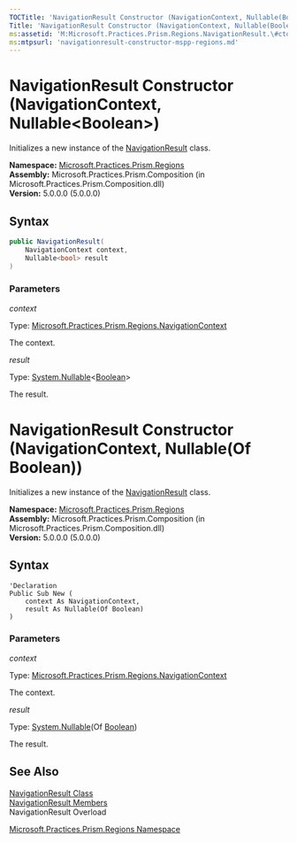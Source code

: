 ```yaml
---
TOCTitle: 'NavigationResult Constructor (NavigationContext, Nullable(Boolean))'
Title: 'NavigationResult Constructor (NavigationContext, Nullable(Boolean)) (Microsoft.Practices.Prism.Regions)'
ms:assetid: 'M:Microsoft.Practices.Prism.Regions.NavigationResult.\#ctor(Microsoft.Practices.Prism.Regions.NavigationContext,System.Nullable{System.Boolean})'
ms:mtpsurl: 'navigationresult-constructor-mspp-regions.md'
---
```


# NavigationResult Constructor (NavigationContext, Nullable&lt;Boolean&gt;)

Initializes a new instance of the [NavigationResult](/patterns-practices/reference/navigationresult-class-mspp-regions) class.

**Namespace:** [Microsoft.Practices.Prism.Regions](/patterns-practices/reference/mspp-regions-namespace)  
**Assembly:** Microsoft.Practices.Prism.Composition (in Microsoft.Practices.Prism.Composition.dll)  
**Version:** 5.0.0.0 (5.0.0.0)

## Syntax

```C#
public NavigationResult(
	NavigationContext context,
	Nullable<bool> result
)
```

### Parameters

*context*

Type: [Microsoft.Practices.Prism.Regions.NavigationContext](/patterns-practices/reference/navigationcontext-class-mspp-regions)

The context.

*result*

Type: [System.Nullable](http://msdn.microsoft.com/en-us/library/b3h38hb0)&lt;[Boolean](http://msdn.microsoft.com/en-us/library/a28wyd50)&gt;

The result.



# NavigationResult Constructor (NavigationContext, Nullable(Of Boolean))

Initializes a new instance of the [NavigationResult](/patterns-practices/reference/navigationresult-class-mspp-regions) class.

**Namespace:** [Microsoft.Practices.Prism.Regions](/patterns-practices/reference/mspp-regions-namespace)  
**Assembly:** Microsoft.Practices.Prism.Composition (in Microsoft.Practices.Prism.Composition.dll)  
**Version:** 5.0.0.0 (5.0.0.0)

## Syntax

```VB
'Declaration
Public Sub New ( 
	context As NavigationContext,
	result As Nullable(Of Boolean)
)
```

### Parameters

*context*

Type: [Microsoft.Practices.Prism.Regions.NavigationContext](/patterns-practices/reference/navigationcontext-class-mspp-regions)

The context.

*result*

Type: [System.Nullable](http://msdn.microsoft.com/en-us/library/b3h38hb0)(Of [Boolean](http://msdn.microsoft.com/en-us/library/a28wyd50))

The result.

## See Also

[NavigationResult Class](/patterns-practices/reference/navigationresult-class-mspp-regions)  
[NavigationResult Members](/patterns-practices/reference/navigationresult-members-mspp-regions)  
NavigationResult Overload

[Microsoft.Practices.Prism.Regions Namespace](/patterns-practices/reference/mspp-regions-namespace)